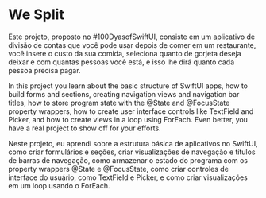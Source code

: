 # We Split

Este projeto, proposto no #100DyasofSwiftUI, consiste em um aplicativo de divisão de contas que você pode usar depois de comer em um restaurante, você insere o custo da sua comida, seleciona quanto de gorjeta deseja deixar e com quantas pessoas você está, e isso lhe dirá quanto cada pessoa precisa pagar.

In this project you learn about the basic structure of SwiftUI apps, how to build forms and sections, creating navigation views and navigation bar titles, how to store program state with the @State and @FocusState property wrappers, how to create user interface controls like TextField and Picker, and how to create views in a loop using ForEach. Even better, you have a real project to show off for your efforts.

Neste projeto, eu aprendi sobre a estrutura básica de aplicativos no SwiftUI, como criar formulários e seções, criar visualizações de navegação e títulos de barras de navegação, como armazenar o estado do programa com os property wrappers @State e @FocusState, como criar controles de interface do usuário, como TextField e Picker, e como criar visualizações em um loop usando o ForEach.
